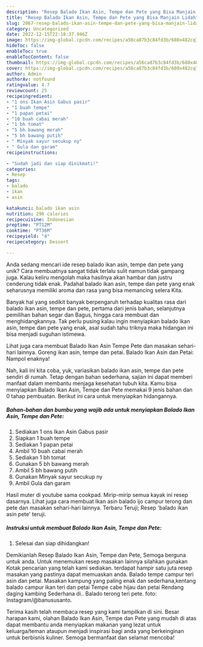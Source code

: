 ```yaml
---
description: "Resep Balado Ikan Asin, Tempe dan Pete yang Bisa Manjain Lidah"
title: "Resep Balado Ikan Asin, Tempe dan Pete yang Bisa Manjain Lidah"
slug: 2067-resep-balado-ikan-asin-tempe-dan-pete-yang-bisa-manjain-lidah
category: Uncategorized
date: 2022-12-15T22:18:37.946Z
image: https://img-global.cpcdn.com/recipes/a56ca87b3c84fd3b/680x482cq70/balado-ikan-asin-tempe-dan-pete-foto-resep-utama.jpg
hideToc: false
enableToc: true
enableTocContent: false
thumbnail: https://img-global.cpcdn.com/recipes/a56ca87b3c84fd3b/680x482cq70/balado-ikan-asin-tempe-dan-pete-foto-resep-utama.jpg
cover: https://img-global.cpcdn.com/recipes/a56ca87b3c84fd3b/680x482cq70/balado-ikan-asin-tempe-dan-pete-foto-resep-utama.jpg
author: Admin
authorAv: notfound
ratingvalue: 4.7
reviewcount: 25
recipeingredient:
- "1 ons Ikan Asin Gabus pasir"
- "1 buah tempe"
- "1 papan petai"
- "10 buah cabai merah"
- "1 bh tomat"
- "5 bh bawang merah"
- "5 bh bawang putih"
- " Minyak sayur secukup ny"
- " Gula dan garam"
recipeinstructions:

- "Sudah jadi dan siap dinikmati!"
categories:
- Resep
tags:
- balado
- ikan
- asin

katakunci: balado ikan asin 
nutrition: 296 calories
recipecuisine: Indonesian
preptime: "PT12M"
cooktime: "PT36M"
recipeyield: "4"
recipecategory: Dessert

---
```





Anda sedang mencari ide resep balado ikan asin, tempe dan pete yang unik? Cara membuatnya sangat tidak terlalu sulit namun tidak gampang juga. Kalau keliru mengolah maka hasilnya akan hambar dan justru cenderung tidak enak. Padahal balado ikan asin, tempe dan pete yang enak seharusnya memiliki aroma dan rasa yang bisa memancing selera Kita.





Banyak hal yang sedikit banyak berpengaruh terhadap kualitas rasa dari balado ikan asin, tempe dan pete, pertama dari jenis bahan, selanjutnya pemilihan bahan segar dan Bagus, hingga cara membuat dan menghidangkannya. Tak perlu pusing kalau ingin menyiapkan balado ikan asin, tempe dan pete yang enak,      asal sudah tahu triknya maka hidangan ini bisa menjadi suguhan istimewa.














Lihat juga cara membuat Balado Ikan Asin Tempe Pete dan masakan sehari-hari lainnya. Goreng ikan asin, tempe dan petai. Balado Ikan Asin dan Petai: Nampol enaknya!






Nah, kali ini kita coba, yuk, variasikan balado ikan asin, tempe dan pete sendiri di rumah. Tetap dengan bahan sederhana, sajian ini dapat memberi manfaat dalam membantu menjaga kesehatan tubuh kita. Kamu bisa menyiapkan Balado Ikan Asin, Tempe dan Pete memakai 9 jenis bahan dan 0 tahap pembuatan. Berikut ini cara untuk menyiapkan hidangannya.

<!--inarticleads1-->

##### Bahan-bahan dan bumbu yang wajib ada untuk menyiapkan Balado Ikan Asin, Tempe dan Pete:

1. Sediakan 1 ons Ikan Asin Gabus pasir
1. Siapkan 1 buah tempe
1. Sediakan 1 papan petai
1. Ambil 10 buah cabai merah
1. Sediakan 1 bh tomat
1. Gunakan 5 bh bawang merah
1. Ambil 5 bh bawang putih
1. Gunakan  Minyak sayur secukup ny
1. Ambil  Gula dan garam


Hasil muter di youtube sama cookpad. Mirip-mirip semua kayak ini resep dasarnya. Lihat juga cara membuat Ikan asin balado ijo campur terong dan pete dan masakan sehari-hari lainnya. Terbaru Teruji; Resep &#39;balado ikan asin pete&#39; teruji. 

<!--inarticleads2-->

##### Instruksi untuk membuat Balado Ikan Asin, Tempe dan Pete:


1. Selesai dan siap dihidangkan!

Demikianlah Resep Balado Ikan Asin, Tempe dan Pete, Semoga berguna untuk anda. Untuk menemukan resep masakan lainnya silahkan gunakan Kotak pencarian yang telah kami sediakan. terdapat hampir satu juta resep masakan yang pastinya dapat memuaskan anda. Balado tempe campur teri asin dan petai. Masakan kampung yang paling enak dan sederhana,kentang balado campur ikan teri dan petai Tempe cabe hijau dan petai Rendang daging kambing Sederhana di.. Balado terong teri pete. foto: Instagram/@banususanto. 

Terima kasih telah membaca resep yang kami tampilkan di sini. Besar harapan kami, olahan Balado Ikan Asin, Tempe dan Pete yang mudah di atas dapat membantu anda menyiapkan makanan yang lezat untuk keluarga/teman ataupun menjadi inspirasi bagi anda yang berkeinginan untuk berbisnis kuliner. Semoga bermanfaat dan selamat mencoba!

